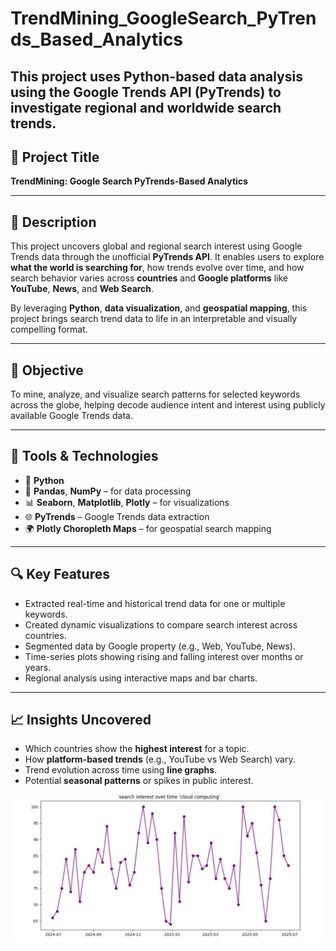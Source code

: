 # TrendMining_GoogleSearch_PyTrends_Based_Analytics
This project uses Python-based data analysis using the Google Trends API (PyTrends) to investigate regional and worldwide search trends.
---
## 🧠 Project Title

**TrendMining: Google Search PyTrends-Based Analytics**

---

## 📌 Description

This project uncovers global and regional search interest using Google Trends data through the unofficial **PyTrends API**. It enables users to explore **what the world is searching for**, how trends evolve over time, and how search behavior varies across **countries** and **Google platforms** like **YouTube**, **News**, and **Web Search**.

By leveraging **Python**, **data visualization**, and **geospatial mapping**, this project brings search trend data to life in an interpretable and visually compelling format.

---

## 🎯 Objective

To mine, analyze, and visualize search patterns for selected keywords across the globe, helping decode audience intent and interest using publicly available Google Trends data.

---

## 🔧 Tools & Technologies

* 🐍 **Python**
* 🧪 **Pandas**, **NumPy** – for data processing
* 📊 **Seaborn**, **Matplotlib**, **Plotly** – for visualizations
* 🌐 **PyTrends** – Google Trends data extraction
* 🌍 **Plotly Choropleth Maps** – for geospatial search mapping

---

## 🔍 Key Features

* Extracted real-time and historical trend data for one or multiple keywords.
* Created dynamic visualizations to compare search interest across countries.
* Segmented data by Google property (e.g., Web, YouTube, News).
* Time-series plots showing rising and falling interest over months or years.
* Regional analysis using interactive maps and bar charts.

---

## 📈 Insights Uncovered

* Which countries show the **highest interest** for a topic.
* How **platform-based trends** (e.g., YouTube vs Web Search) vary.
* Trend evolution across time using **line graphs**.
* Potential **seasonal patterns** or spikes in public interest.

![Dashboard Screenshot](search_interest_over_the_time.jpg)
